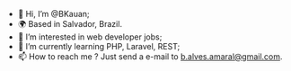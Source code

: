 - 👋 Hi, I’m @BKauan;
- 🌍 Based in Salvador, Brazil.
- 👀 I’m interested in web developer jobs;
- 🌱 I’m currently learning PHP, Laravel, REST;
- 📫 How to reach me ? Just send a e-mail to b.alves.amaral@gmail.com.
